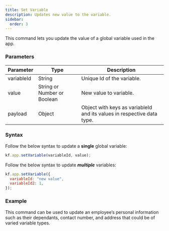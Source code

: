 ```yaml
---
title: Set Variable
description: Updates new value to the variable.
sidebar:
  order: 3
---
```


This command lets you update the value of a global variable used in the app.

### Parameters

| Parameter  | Type                        | Description                                                            |
| ---------- | --------------------------- | ---------------------------------------------------------------------- |
| variableId | String                      | Unique Id of the variable.                                             |
| value      | String or Number or Boolean | New value to variable.                                                 |
| payload    | Object                      | Object with keys as variableId and its values in respective data type. |

### Syntax

Follow the below syntax to update a **single** global variable:

```js
kf.app.setVariable(variableId, value);
```

Follow the below syntax to update **_multiple_** variables:

```js
kf.app.setVariable({
  variableId: "new value",
  variableId2: 1,
});
```

### Example

This command can be used to update an employee’s personal information such as their dependants, contact number, and address that could be of varied variable types.
